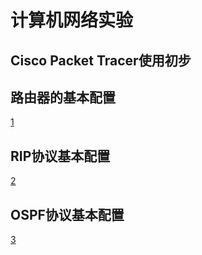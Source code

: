 # **计算机网络实验**

## Cisco Packet Tracer使用初步

  

## 路由器的基本配置

[1]( https://blog.csdn.net/gengkui9897/article/details/85198417 )

## RIP协议基本配置

[2]( https://blog.csdn.net/gengkui9897/article/details/85209701 )

## OSPF协议基本配置

[3]( https://blog.csdn.net/gengkui9897/article/details/85216203 )

